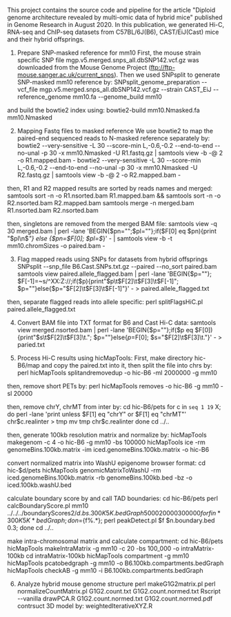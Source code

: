 
This project contains the source code and pipeline for the article "Diploid genome architecture revealed by multi-omic data of hybrid mice" published in Genome Research in August 2020. In this publication, we generated Hi-C, RNA-seq and ChIP-seq datasets from C57BL/6J(B6), CAST/EiJ(Cast) mice and their hybrid offsprings.

1. Prepare SNP-masked reference for mm10
First, the mouse strain specific SNP file mgp.v5.merged.snps_all.dbSNP142.vcf.gz was downloaded from the Mouse Genome Project (ftp://ftp-mouse.sanger.ac.uk/current_snps).
Then we used SNPsplit to generate SNP-masked mm10 reference by:
SNPsplit_genome_preparation --vcf_file mgp.v5.merged.snps_all.dbSNP142.vcf.gz --strain CAST_EiJ --reference_genome mm10.fa --genome_build mm10

and build the bowtie2 index using:
bowtie2-build mm10.Nmasked.fa mm10.Nmasked

2. Mapping Fastq files to masked reference
We use bowtie2 to map the paired-end sequenced reads to N-masked reference separately by:
bowtie2 --very-sensitive -L 30 --score-min L,-0.6,-0.2 --end-to-end --no-unal -p 30 -x mm10.Nmasked -U R1.fastq.gz | samtools view -b -@ 2 -o R1.mapped.bam -
bowtie2 --very-sensitive -L 30 --score-min L,-0.6,-0.2 --end-to-end --no-unal -p 30 -x mm10.Nmasked -U R2.fastq.gz | samtools view -b -@ 2 -o R2.mapped.bam -

then, R1 and R2 mapped results are sorted by reads names and merged:
samtools sort -n -o R1.nsorted.bam R1.mapped.bam && samtools sort -n -o R2.nsorted.bam R2.mapped.bam
samtools merge -n merged.bam R1.nsorted.bam R2.nsorted.bam

then, singletons are removed from the merged BAM file:
samtools view -q 30 merged.bam | perl -lane 'BEGIN{\$pn="";\$pl=""};if(\$F[0] eq \$pn){print "\$pl\\n\$_"} else {\$pn=\$F[0]; \$pl=\$_}' - | samtools view -b -t mm10.chromSizes -o paired.bam -

3. Flag mapped reads using SNPs for datasets from hybrid offsprings
SNPsplit --snp_file B6.Cast.SNPs.txt.gz --paired --no_sort paired.bam
samtools view paired.allele_flagged.bam | perl -lane 'BEGIN{\$p=""}; \$F[-1]=~s/^XX:Z://;if(\$p){print"\$p\\t\$F[2]\\t\$F[3]\\t\$F[-1]"; \$p=""}else{\$p="\$F[2]\\t\$F[3]\\t\$F[-1]"}' - > paired.allele_flagged.txt 

then, separate flagged reads into allele specific:
perl splitFlagsHiC.pl paired.allele_flagged.txt

4. Convert BAM file into TXT format for B6 and Cast Hi-C data:
samtools view merged.nsorted.bam | perl -lane 'BEGIN{$p=""};if($p eq $F[0]){print"$s\t$F[2]\t$F[3]\t."; $p=""}else{$p=$F[0]; $s="$F[2]\t$F[3]\t."}' - > paried.txt

5. Process Hi-C results using hicMapTools:
First, make directory hic-B6/map and copy the paired.txt into it, then split the file into chrs by:
perl hicMapTools splitandremovedup -o hic-B6 -ml 2000000 -g mm10

then, remove short PETs by:
perl hicMapTools removes -o hic-B6 -g mm10 -sl 20000 

then, remove chrY, chrMT from inter by:
cd hic-B6/pets
for c in `seq 1 19` X; do
    perl -lane 'print unless $F[1] eq "chrY" or $F[1] eq "chrMT"' chr$c.realinter > tmp
    mv tmp chr$c.realinter
done 
cd ../..

then, generate 100kb resolution matrix and normalize by:
hicMapTools makegenom -c 4 -o hic-B6 -g mm10 -bs 100000
hicMapTools ice -rm genomeBins.100kb.matrix -im iced.genomeBins.100kb.matrix -o hic-B6

convert normalized matrix into WashU epigenome browser format:
cd hic-$d/pets
hicMapTools genomicMatrixToWashU -rm iced.genomeBins.100kb.matrix -rb genomeBins.100kb.bed -bz -o iced.100kb.washU.bed

calculate boundary score by and call TAD boundaries:
cd hic-B6/pets
perl calcBoundaryScore.pl mm10 ../../../boundaryScores2/$d.bs.300K5K.bedGraph 5000 20000 300000
for f in *300K5K*bedGraph; do n=${f%.*}; perl peakDetect.pl $f $n.boundary.bed 0.3; done
cd ../..

make intra-chromosomal matrix and calculate compartment:
cd hic-B6/pets
hicMapTools makeIntraMatrix -g mm10 -c 20 -bs 100_000 -o intraMatrix-100kb
cd intraMatrix-100kb
hicMapTools compartment -g mm10
hicMapTools pcatobedgraph -g mm10 -o B6.100kb.compartments.bedGraph
hicMapTools checkAB -g mm10 -i B6.100kb.compartments.bedGraph

6. Analyze hybrid mouse genome structure
perl makeG1G2matrix.pl
perl normalizeCountMatrix.pl G1G2.count.txt G1G2.count.normed.txt
Rscript --vanilla drawPCA.R G1G2.count.normed.txt G1G2.count.normed.pdf
contrsuct 3D model by:
weightedIterativeXYZ.R
